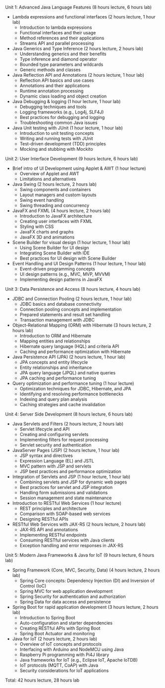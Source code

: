 Unit 1: Advanced Java Language Features (8 hours lecture, 6 hours lab)
- Lambda expressions and functional interfaces (2 hours lecture, 1 hour lab)
  - Introduction to lambda expressions
  - Functional interfaces and their usage
  - Method references and their applications
  - Streams API and parallel processing
- Java Generics and Type Inference (2 hours lecture, 2 hours lab)
  - Understanding generics and their benefits
  - Type inference and diamond operator
  - Bounded type parameters and wildcards
  - Generic methods and classes
- Java Reflection API and Annotations (2 hours lecture, 1 hour lab)
  - Reflection API basics and use cases
  - Annotations and their applications
  - Runtime annotation processing
  - Dynamic class loading and object creation
- Java Debugging & logging (1 hour lecture, 1 hour lab)
  - Debugging techniques and tools
  - Logging frameworks (e.g., Log4j, SLF4J)
  - Best practices for debugging and logging
  - Troubleshooting common Java issues
- Java Unit testing with JUnit (1 hour lecture, 1 hour lab)
  - Introduction to unit testing concepts
  - Writing and running tests with JUnit
  - Test-driven development (TDD) principles
  - Mocking and stubbing with Mockito

Unit 2: User Interface Development (9 hours lecture, 6 hours lab)
- Brief intro of UI Development using Applet & AWT (1 hour lecture)
  - Overview of Applet and AWT
  - Limitations and alternatives
- Java Swing (2 hours lecture, 2 hours lab)
  - Swing components and containers
  - Layout managers and custom layouts
  - Swing event handling
  - Swing threading and concurrency
- JavaFX and FXML (4 hours lecture, 2 hours lab)
  - Introduction to JavaFX architecture
  - Creating user interfaces with FXML
  - Styling with CSS
  - JavaFX charts and graphs
  - JavaFX 3D and animations
- Scene Builder for visual design (1 hour lecture, 1 hour lab)
  - Using Scene Builder for UI design
  - Integrating Scene Builder with IDE
  - Best practices for UI design with Scene Builder
- Event Handling and UI Design Patterns (1 hour lecture, 1 hour lab)
  - Event-driven programming concepts
  - UI design patterns (e.g., MVC, MVP, MVVM)
  - Implementing design patterns in JavaFX

Unit 3: Data Persistence and Access (8 hours lecture, 4 hours lab)
- JDBC and Connection Pooling (2 hours lecture, 1 hour lab)
  - JDBC basics and database connectivity
  - Connection pooling concepts and implementation
  - Prepared statements and result set handling
  - Transaction management with JDBC
- Object-Relational Mapping (ORM) with Hibernate (3 hours lecture, 2 hours lab)
  - Introduction to ORM and Hibernate
  - Mapping entities and relationships
  - Hibernate query language (HQL) and criteria API
  - Caching and performance optimization with Hibernate
- Java Persistence API (JPA) (2 hours lecture, 1 hour lab)
  - JPA concepts and entity lifecycle
  - Entity relationships and inheritance
  - JPA query language (JPQL) and native queries
  - JPA caching and performance tuning
- Query optimization and performance tuning (1 hour lecture)
  - Optimization techniques for JDBC, Hibernate, and JPA
  - Identifying and resolving performance bottlenecks
  - Indexing and query plan analysis
  - Caching strategies and cache invalidation

Unit 4: Server Side Development (8 hours lecture, 6 hours lab)
- Java Servlets and Filters (2 hours lecture, 2 hours lab)
  - Servlet lifecycle and API
  - Creating and configuring servlets
  - Implementing filters for request processing
  - Servlet security and authentication
- JavaServer Pages (JSP) (2 hours lecture, 1 hour lab)
  - JSP syntax and directives
  - Expression Language (EL) and JSTL
  - MVC pattern with JSP and servlets
  - JSP best practices and performance optimization
- Integration of Servlets and JSP (1 hour lecture, 1 hour lab)
  - Combining servlets and JSP for dynamic web pages
  - Best practices for servlet and JSP integration
  - Handling form submissions and validations
  - Session management and state maintenance
- Introduction to RESTful Web Services (1 hour lecture)
  - REST principles and architecture
  - Comparison with SOAP-based web services
  - Designing RESTful APIs
- RESTful Web Services with JAX-RS (2 hours lecture, 2 hours lab)
  - JAX-RS API and annotations
  - Implementing RESTful endpoints
  - Consuming RESTful services with Java clients
  - Exception handling and error responses in JAX-RS

Unit 5: Modern Java Frameworks & Java for IoT (9 hours lecture, 6 hours lab)
- Spring Framework (Core, MVC, Security, Data) (4 hours lecture, 2 hours lab)
  - Spring Core concepts: Dependency Injection (DI) and Inversion of Control (IoC)
  - Spring MVC for web application development
  - Spring Security for authentication and authorization
  - Spring Data for data access and persistence
- Spring Boot for rapid application development (3 hours lecture, 2 hours lab)
  - Introduction to Spring Boot
  - Auto-configuration and starter dependencies
  - Creating RESTful APIs with Spring Boot
  - Spring Boot Actuator and monitoring
- Java for IoT (2 hours lecture, 2 hours lab)
  - Overview of IoT concepts and protocols
  - Interfacing with Arduino and NodeMCU using Java
  - Raspberry Pi programming with Pi4J library
  - Java frameworks for IoT (e.g., Eclipse IoT, Apache IoTDB)
  - IoT protocols (MQTT, CoAP) with Java
  - Security considerations for IoT applications

Total: 42 hours lecture, 28 hours lab
